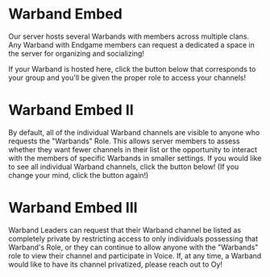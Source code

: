 # Warband Embed

Our server hosts several Warbands with members across multiple clans. Any Warband with Endgame members can request a dedicated a space in the server for organizing and socializing!

If your Warband is hosted here, click the button below that corresponds to your group and you'll be given the proper role to access your channels!

<Insert Buttons>

# Warband Embed II

By default, all of the individual Warband channels are visible to anyone who requests the "Warbands" Role. This allows server members to assess whether they want fewer channels in their list or the opportunity to interact with the members of specific Warbands in smaller settings. If you would like to see all individual Warband channels, click the button below! (If you change your mind, click the button again!)

<Insert Button>

# Warband Embed III

Warband Leaders can request that their Warband channel be listed as completely private by restricting access to only individuals possessing that Warband's Role, or they can continue to allow anyone with the "Warbands" role to view their channel and participate in Voice. If, at any time, a Warband would like to have its channel privatized, please reach out to Oy!
